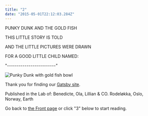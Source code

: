 ```yaml
---
title: "2"
date: "2015-05-01T22:12:03.284Z"
---
```

PUNKY DUNK AND THE GOLD FISH

THIS LITTLE STORY IS TOLD

AND THE LITTLE PICTURES WERE DRAWN

FOR A GOOD LITTLE CHILD NAMED:

"-------------------------"

![Punky Dunk with gold fish bowl](./2.jpg)

Thank you for finding our [Gatsby site](https://www.gatsbyjs.org/tutorial/).

Published in the Lab of: Benedicte, Ola, Lillian & CO. Rodeløkka, Oslo, Norway, Earth

Go back to [the Front page](https://lucid-mestorf-57e000.netlify.com/) or click "3" below to start reading.
